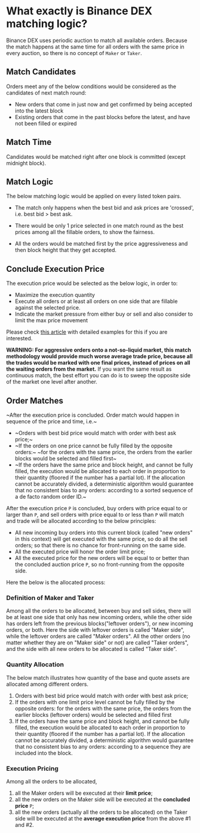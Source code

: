 # What exactly is Binance DEX matching logic?

Binance DEX uses periodic auction to match all available orders. Because the match happens at the 
same time for all orders with the same price in every auction, so there is no concept of `Maker` or `Taker`. 

## Match Candidates

Orders meet any of the below conditions would be considered as the candidates of next match round:
- New orders that come in just now and get confirmed by being accepted into the latest block
- Existing orders that come in the past blocks before the latest, and have not been filled or expired

## Match Time

Candidates would be matched right after one block is committed (except midnight block).

## Match Logic

The below matching logic would be applied on every listed token pairs.

- The match only happens when the best bid and ask prices are 'crossed', i.e. best bid > best ask. 

- There would be only 1 price selected in one match round as the best prices among all the fillable 
orders, to show the fairness.

- All the orders would be matched first by the price aggressiveness and then block height that they get accepted.

## Conclude Execution Price

The execution price would be selected as the below logic, in order to:

- Maximize the execution quantity
- Execute all orders or at least all orders on one side that are fillable against the selected price.
- Indicate the market pressure from either buy or sell and also consider to limit the max price movement

Please check [this article](match-examples.md) with detailed examples for this if you are interested.

**WARNING: For aggressive orders onto a not-so-liquid market, this match methodology would provide much worse average trade price, because all the trades would be marked with one final prices, instead of prices on all the waiting orders from the market.** If you want the same result as continuous match, the best effort you can do is to sweep the opposite side of the market one level after another.

## Order Matches
~After the execution price is concluded. Order match would happen in sequence of the price and time, i.e.~

- ~Orders with best bid price would match with order with best ask price;~
- ~If the orders on one price cannot be fully filled by the opposite orders:~
~for the orders with the same price, the orders from the earlier blocks would be selected and filled first~
- ~If the orders have the same price and block height, and cannot be fully filled, the execution 
would be allocated to each order in proportion to their quantity (floored if the number has a partial lot). 
If the allocation cannot be accurately divided, a deterministic algorithm would guarantee that no consistent 
bias to any orders: according to a sorted sequence of a de facto random order ID.~

After the execution price `P` is concluded, buy orders with price equal to or larger than `P`, and sell orders with price equal to or less than `P` will match and trade will be allocated according to the below principles:

- All new incoming buy orders into this current block (called "new orders" in this context) will get executed with the same price, so do all the sell orders; so that there is no chance for front-running on the same side. 
- All the executed price will honor the order limit price;
- All the executed price for the new orders will be equal to or better than the concluded auction price `P`, so no front-running from the opposite side. 

Here the below is the allocated process:

### Definition of Maker and Taker
Among all the orders to be allocated, between buy and sell sides, there will be at least one side that only has new incoming orders, while the other side has orders left from the previous blocks("leftover orders"), or new incoming orders, or both. Here the side with leftover orders is called "Maker side", while the leftover orders are called "Maker orders". All the other orders (no matter whether they are on "Maker side" or not) are called "Taker orders", and the side with all new orders to be allocated is called "Taker side".


### Quantity Allocation
The below match illustrates how quantity of the base and quote assets are allocated among different orders.

1. Orders with best bid price would match with order with best ask price;
2. If the orders with one limit price level cannot be fully filled by the opposite orders: for the orders with the same price, the orders from the earlier blocks (leftover orders) would be selected and filled first
3. If the orders have the same price and block height, and cannot be fully filled, the execution would be allocated to each order in proportion to their quantity (floored if the number has a partial lot). If the allocation cannot be accurately divided, a deterministic algorithm would guarantee that no consistent bias to any orders: according to a sequence they are included into the block.

### Execution Pricing
Among all the orders to be allocated, 

1. all the Maker orders will be executed at their **limit price**;
2. all the new orders on the Maker side will be executed at the **concluded price** `P`;
3. all the new orders (actually all the orders to be allocated) on the Taker side will be executed at the **average execution price** from the above #1 and #2.

